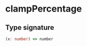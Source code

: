 # clampPercentage

## Type signature

<!-- prettier-ignore-start -->
```typescript
(x: number) => number
```
<!-- prettier-ignore-end -->
